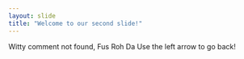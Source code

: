 ```yaml
---
layout: slide
title: "Welcome to our second slide!"
---
```

Witty comment not found, Fus Roh Da
Use the left arrow to go back!
